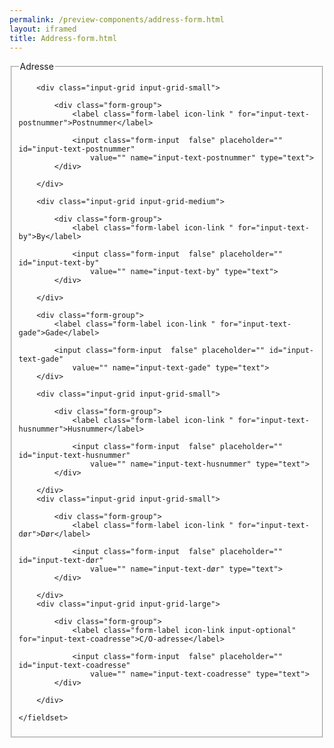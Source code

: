 ```yaml
--- 
permalink: /preview-components/address-form.html
layout: iframed 
title: Address-form.html
---
```

<form class="form-large">
    <fieldset>
        <legend>Adresse</legend>

        <div class="input-grid input-grid-small">

            <div class="form-group">
                <label class="form-label icon-link " for="input-text-postnummer">Postnummer</label>

                <input class="form-input  false" placeholder="" id="input-text-postnummer"
                    value="" name="input-text-postnummer" type="text">
            </div>

        </div>

        <div class="input-grid input-grid-medium">

            <div class="form-group">
                <label class="form-label icon-link " for="input-text-by">By</label>

                <input class="form-input  false" placeholder="" id="input-text-by"
                    value="" name="input-text-by" type="text">
            </div>

        </div>

        <div class="form-group">
            <label class="form-label icon-link " for="input-text-gade">Gade</label>

            <input class="form-input  false" placeholder="" id="input-text-gade"
                value="" name="input-text-gade" type="text">
        </div>

        <div class="input-grid input-grid-small">

            <div class="form-group">
                <label class="form-label icon-link " for="input-text-husnummer">Husnummer</label>

                <input class="form-input  false" placeholder="" id="input-text-husnummer"
                    value="" name="input-text-husnummer" type="text">
            </div>

        </div>
        <div class="input-grid input-grid-small">

            <div class="form-group">
                <label class="form-label icon-link " for="input-text-dør">Dør</label>

                <input class="form-input  false" placeholder="" id="input-text-dør"
                    value="" name="input-text-dør" type="text">
            </div>

        </div>
        <div class="input-grid input-grid-large">

            <div class="form-group">
                <label class="form-label icon-link input-optional" for="input-text-coadresse">C/O-adresse</label>

                <input class="form-input  false" placeholder="" id="input-text-coadresse"
                    value="" name="input-text-coadresse" type="text">
            </div>

        </div>

    </fieldset>
</form>